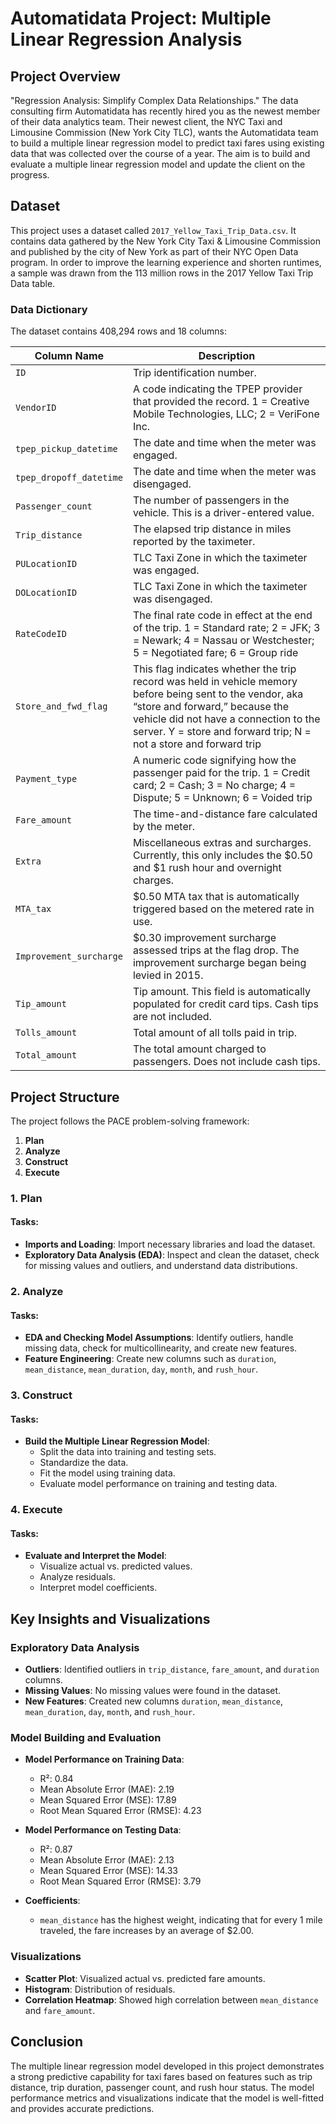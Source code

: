 
# Automatidata Project: Multiple Linear Regression Analysis

## Project Overview

"Regression Analysis: Simplify Complex Data Relationships." The data consulting firm Automatidata has recently hired you as the newest member of their data analytics team. Their newest client, the NYC Taxi and Limousine Commission (New York City TLC), wants the Automatidata team to build a multiple linear regression model to predict taxi fares using existing data that was collected over the course of a year. The aim is to build and evaluate a multiple linear regression model and update the client on the progress.

## Dataset

This project uses a dataset called `2017_Yellow_Taxi_Trip_Data.csv`. It contains data gathered by the New York City Taxi & Limousine Commission and published by the city of New York as part of their NYC Open Data program. In order to improve the learning experience and shorten runtimes, a sample was drawn from the 113 million rows in the 2017 Yellow Taxi Trip Data table.

### Data Dictionary

The dataset contains 408,294 rows and 18 columns:

| Column Name            | Description                                                                                                                                             |
|------------------------|---------------------------------------------------------------------------------------------------------------------------------------------------------|
| `ID`                   | Trip identification number.                                                                                                                             |
| `VendorID`             | A code indicating the TPEP provider that provided the record. 1 = Creative Mobile Technologies, LLC; 2 = VeriFone Inc.                                   |
| `tpep_pickup_datetime` | The date and time when the meter was engaged.                                                                                                            |
| `tpep_dropoff_datetime`| The date and time when the meter was disengaged.                                                                                                         |
| `Passenger_count`      | The number of passengers in the vehicle. This is a driver-entered value.                                                                                 |
| `Trip_distance`        | The elapsed trip distance in miles reported by the taximeter.                                                                                           |
| `PULocationID`         | TLC Taxi Zone in which the taximeter was engaged.                                                                                                        |
| `DOLocationID`         | TLC Taxi Zone in which the taximeter was disengaged.                                                                                                     |
| `RateCodeID`           | The final rate code in effect at the end of the trip. 1 = Standard rate; 2 = JFK; 3 = Newark; 4 = Nassau or Westchester; 5 = Negotiated fare; 6 = Group ride |
| `Store_and_fwd_flag`   | This flag indicates whether the trip record was held in vehicle memory before being sent to the vendor, aka “store and forward,” because the vehicle did not have a connection to the server. Y = store and forward trip; N = not a store and forward trip |
| `Payment_type`         | A numeric code signifying how the passenger paid for the trip. 1 = Credit card; 2 = Cash; 3 = No charge; 4 = Dispute; 5 = Unknown; 6 = Voided trip       |
| `Fare_amount`          | The time-and-distance fare calculated by the meter.                                                                                                      |
| `Extra`                | Miscellaneous extras and surcharges. Currently, this only includes the $0.50 and $1 rush hour and overnight charges.                                      |
| `MTA_tax`              | $0.50 MTA tax that is automatically triggered based on the metered rate in use.                                                                          |
| `Improvement_surcharge`| $0.30 improvement surcharge assessed trips at the flag drop. The improvement surcharge began being levied in 2015.                                       |
| `Tip_amount`           | Tip amount. This field is automatically populated for credit card tips. Cash tips are not included.                                                      |
| `Tolls_amount`         | Total amount of all tolls paid in trip.                                                                                                                  |
| `Total_amount`         | The total amount charged to passengers. Does not include cash tips.                                                                                      |

## Project Structure

The project follows the PACE problem-solving framework:

1. **Plan**
2. **Analyze**
3. **Construct**
4. **Execute**

### 1. Plan

#### Tasks:

- **Imports and Loading**: Import necessary libraries and load the dataset.
- **Exploratory Data Analysis (EDA)**: Inspect and clean the dataset, check for missing values and outliers, and understand data distributions.

### 2. Analyze

#### Tasks:

- **EDA and Checking Model Assumptions**: Identify outliers, handle missing data, check for multicollinearity, and create new features.
- **Feature Engineering**: Create new columns such as `duration`, `mean_distance`, `mean_duration`, `day`, `month`, and `rush_hour`.

### 3. Construct

#### Tasks:

- **Build the Multiple Linear Regression Model**:
  - Split the data into training and testing sets.
  - Standardize the data.
  - Fit the model using training data.
  - Evaluate model performance on training and testing data.

### 4. Execute

#### Tasks:

- **Evaluate and Interpret the Model**:
  - Visualize actual vs. predicted values.
  - Analyze residuals.
  - Interpret model coefficients.

## Key Insights and Visualizations

### Exploratory Data Analysis

- **Outliers**: Identified outliers in `trip_distance`, `fare_amount`, and `duration` columns.
- **Missing Values**: No missing values were found in the dataset.
- **New Features**: Created new columns `duration`, `mean_distance`, `mean_duration`, `day`, `month`, and `rush_hour`.

### Model Building and Evaluation

- **Model Performance on Training Data**:
  - R²: 0.84
  - Mean Absolute Error (MAE): 2.19
  - Mean Squared Error (MSE): 17.89
  - Root Mean Squared Error (RMSE): 4.23

- **Model Performance on Testing Data**:
  - R²: 0.87
  - Mean Absolute Error (MAE): 2.13
  - Mean Squared Error (MSE): 14.33
  - Root Mean Squared Error (RMSE): 3.79

- **Coefficients**:
  - `mean_distance` has the highest weight, indicating that for every 1 mile traveled, the fare increases by an average of $2.00.

### Visualizations

- **Scatter Plot**: Visualized actual vs. predicted fare amounts.
- **Histogram**: Distribution of residuals.
- **Correlation Heatmap**: Showed high correlation between `mean_distance` and `fare_amount`.

## Conclusion

The multiple linear regression model developed in this project demonstrates a strong predictive capability for taxi fares based on features such as trip distance, trip duration, passenger count, and rush hour status. The model performance metrics and visualizations indicate that the model is well-fitted and provides accurate predictions.

